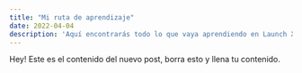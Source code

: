 ```yaml
---
title: "Mi ruta de aprendizaje"
date: 2022-04-04
description: 'Aquí encontrarás todo lo que vaya aprendiendo en Launch X'
---
```


Hey! Este es el contenido del nuevo post, borra esto y llena tu contenido.
